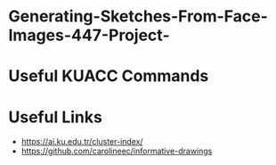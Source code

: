 # Generating-Sketches-From-Face-Images-447-Project-

# Useful KUACC Commands

# Useful Links
- https://ai.ku.edu.tr/cluster-index/
- https://github.com/carolineec/informative-drawings
